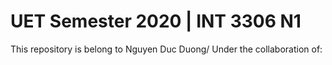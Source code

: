 
# UET Semester 2020 | INT 3306 N1
This repository is belong to Nguyen Duc Duong/
Under the collaboration of:
